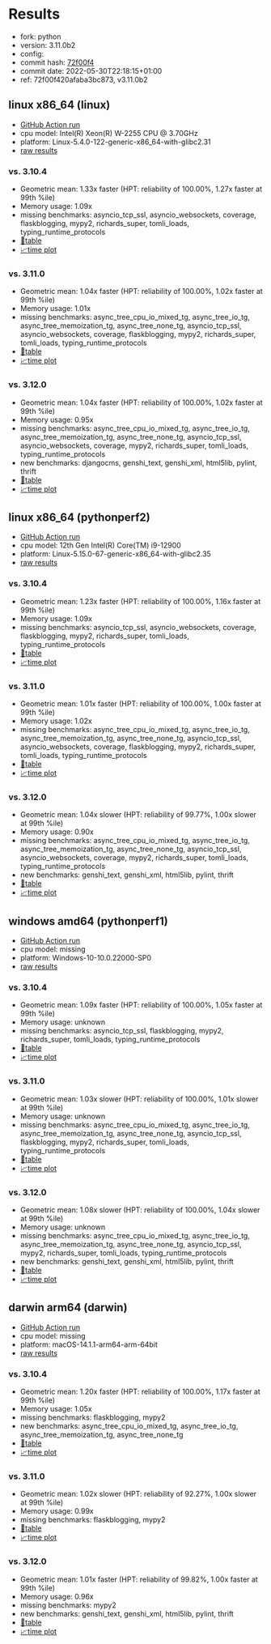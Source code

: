 # Results

- fork: python
- version: 3.11.0b2
- config: 
- commit hash: [72f00f4](https://github.com/python/cpython/commit/72f00f4)
- commit date: 2022-05-30T22:18:15+01:00
- ref: 72f00f420afaba3bc873, v3.11.0b2

## linux x86_64 (linux)

- [GitHub Action run](https://github.com/faster-cpython/benchmarking/actions/runs/4566178854)
- cpu model: Intel(R) Xeon(R) W-2255 CPU @ 3.70GHz
- platform: Linux-5.4.0-122-generic-x86_64-with-glibc2.31
- [raw results](bm-20220530-linux-x86_64-python-v3.11.0b2-3.11.0b2-72f00f4.json)

### vs. 3.10.4

- Geometric mean: 1.33x faster (HPT: reliability of 100.00%, 1.27x faster at 99th %ile)
- Memory usage: 1.09x
- missing benchmarks: asyncio_tcp_ssl, asyncio_websockets, coverage, flaskblogging, mypy2, richards_super, tomli_loads, typing_runtime_protocols
- [📄table](bm-20220530-linux-x86_64-python-v3.11.0b2-3.11.0b2-72f00f4-vs-3.10.4.md)
- [📈time plot](bm-20220530-linux-x86_64-python-v3.11.0b2-3.11.0b2-72f00f4-vs-3.10.4.png)

### vs. 3.11.0

- Geometric mean: 1.04x faster (HPT: reliability of 100.00%, 1.02x faster at 99th %ile)
- Memory usage: 1.01x
- missing benchmarks: async_tree_cpu_io_mixed_tg, async_tree_io_tg, async_tree_memoization_tg, async_tree_none_tg, asyncio_tcp_ssl, asyncio_websockets, coverage, flaskblogging, mypy2, richards_super, tomli_loads, typing_runtime_protocols
- [📄table](bm-20220530-linux-x86_64-python-v3.11.0b2-3.11.0b2-72f00f4-vs-3.11.0.md)
- [📈time plot](bm-20220530-linux-x86_64-python-v3.11.0b2-3.11.0b2-72f00f4-vs-3.11.0.png)

### vs. 3.12.0

- Geometric mean: 1.04x faster (HPT: reliability of 100.00%, 1.02x faster at 99th %ile)
- Memory usage: 0.95x
- missing benchmarks: async_tree_cpu_io_mixed_tg, async_tree_io_tg, async_tree_memoization_tg, async_tree_none_tg, asyncio_tcp_ssl, asyncio_websockets, coverage, mypy2, richards_super, tomli_loads, typing_runtime_protocols
- new benchmarks: djangocms, genshi_text, genshi_xml, html5lib, pylint, thrift
- [📄table](bm-20220530-linux-x86_64-python-v3.11.0b2-3.11.0b2-72f00f4-vs-3.12.0.md)
- [📈time plot](bm-20220530-linux-x86_64-python-v3.11.0b2-3.11.0b2-72f00f4-vs-3.12.0.png)

## linux x86_64 (pythonperf2)

- [GitHub Action run](https://github.com/faster-cpython/benchmarking/actions/runs/4566178854)
- cpu model: 12th Gen Intel(R) Core(TM) i9-12900
- platform: Linux-5.15.0-67-generic-x86_64-with-glibc2.35
- [raw results](bm-20220530-pythonperf2-x86_64-python-v3.11.0b2-3.11.0b2-72f00f4.json)

### vs. 3.10.4

- Geometric mean: 1.23x faster (HPT: reliability of 100.00%, 1.16x faster at 99th %ile)
- Memory usage: 1.09x
- missing benchmarks: asyncio_tcp_ssl, asyncio_websockets, coverage, flaskblogging, mypy2, richards_super, tomli_loads, typing_runtime_protocols
- [📄table](bm-20220530-pythonperf2-x86_64-python-v3.11.0b2-3.11.0b2-72f00f4-vs-3.10.4.md)
- [📈time plot](bm-20220530-pythonperf2-x86_64-python-v3.11.0b2-3.11.0b2-72f00f4-vs-3.10.4.png)

### vs. 3.11.0

- Geometric mean: 1.01x faster (HPT: reliability of 100.00%, 1.00x faster at 99th %ile)
- Memory usage: 1.02x
- missing benchmarks: async_tree_cpu_io_mixed_tg, async_tree_io_tg, async_tree_memoization_tg, async_tree_none_tg, asyncio_tcp_ssl, asyncio_websockets, coverage, flaskblogging, mypy2, richards_super, tomli_loads, typing_runtime_protocols
- [📄table](bm-20220530-pythonperf2-x86_64-python-v3.11.0b2-3.11.0b2-72f00f4-vs-3.11.0.md)
- [📈time plot](bm-20220530-pythonperf2-x86_64-python-v3.11.0b2-3.11.0b2-72f00f4-vs-3.11.0.png)

### vs. 3.12.0

- Geometric mean: 1.04x slower (HPT: reliability of 99.77%, 1.00x slower at 99th %ile)
- Memory usage: 0.90x
- missing benchmarks: async_tree_cpu_io_mixed_tg, async_tree_io_tg, async_tree_memoization_tg, async_tree_none_tg, asyncio_tcp_ssl, asyncio_websockets, coverage, mypy2, richards_super, tomli_loads, typing_runtime_protocols
- new benchmarks: genshi_text, genshi_xml, html5lib, pylint, thrift
- [📄table](bm-20220530-pythonperf2-x86_64-python-v3.11.0b2-3.11.0b2-72f00f4-vs-3.12.0.md)
- [📈time plot](bm-20220530-pythonperf2-x86_64-python-v3.11.0b2-3.11.0b2-72f00f4-vs-3.12.0.png)

## windows amd64 (pythonperf1)

- [GitHub Action run](https://github.com/faster-cpython/benchmarking/actions/runs/4566178854)
- cpu model: missing
- platform: Windows-10-10.0.22000-SP0
- [raw results](bm-20220530-pythonperf1-amd64-python-v3.11.0b2-3.11.0b2-72f00f4.json)

### vs. 3.10.4

- Geometric mean: 1.09x faster (HPT: reliability of 100.00%, 1.05x faster at 99th %ile)
- Memory usage: unknown
- missing benchmarks: asyncio_tcp_ssl, flaskblogging, mypy2, richards_super, tomli_loads, typing_runtime_protocols
- [📄table](bm-20220530-pythonperf1-amd64-python-v3.11.0b2-3.11.0b2-72f00f4-vs-3.10.4.md)
- [📈time plot](bm-20220530-pythonperf1-amd64-python-v3.11.0b2-3.11.0b2-72f00f4-vs-3.10.4.png)

### vs. 3.11.0

- Geometric mean: 1.03x slower (HPT: reliability of 100.00%, 1.01x slower at 99th %ile)
- Memory usage: unknown
- missing benchmarks: async_tree_cpu_io_mixed_tg, async_tree_io_tg, async_tree_memoization_tg, async_tree_none_tg, asyncio_tcp_ssl, flaskblogging, mypy2, richards_super, tomli_loads, typing_runtime_protocols
- [📄table](bm-20220530-pythonperf1-amd64-python-v3.11.0b2-3.11.0b2-72f00f4-vs-3.11.0.md)
- [📈time plot](bm-20220530-pythonperf1-amd64-python-v3.11.0b2-3.11.0b2-72f00f4-vs-3.11.0.png)

### vs. 3.12.0

- Geometric mean: 1.08x slower (HPT: reliability of 100.00%, 1.04x slower at 99th %ile)
- Memory usage: unknown
- missing benchmarks: async_tree_cpu_io_mixed_tg, async_tree_io_tg, async_tree_memoization_tg, async_tree_none_tg, asyncio_tcp_ssl, mypy2, richards_super, tomli_loads, typing_runtime_protocols
- new benchmarks: genshi_text, genshi_xml, html5lib, pylint, thrift
- [📄table](bm-20220530-pythonperf1-amd64-python-v3.11.0b2-3.11.0b2-72f00f4-vs-3.12.0.md)
- [📈time plot](bm-20220530-pythonperf1-amd64-python-v3.11.0b2-3.11.0b2-72f00f4-vs-3.12.0.png)

## darwin arm64 (darwin)

- [GitHub Action run](https://github.com/faster-cpython/benchmarking/actions/runs/6961753382)
- cpu model: missing
- platform: macOS-14.1.1-arm64-arm-64bit
- [raw results](bm-20220530-darwin-arm64-python-72f00f420afaba3bc873-3.11.0b2-72f00f4.json)

### vs. 3.10.4

- Geometric mean: 1.20x faster (HPT: reliability of 100.00%, 1.17x faster at 99th %ile)
- Memory usage: 1.05x
- missing benchmarks: flaskblogging, mypy2
- new benchmarks: async_tree_cpu_io_mixed_tg, async_tree_io_tg, async_tree_memoization_tg, async_tree_none_tg
- [📄table](bm-20220530-darwin-arm64-python-72f00f420afaba3bc873-3.11.0b2-72f00f4-vs-3.10.4.md)
- [📈time plot](bm-20220530-darwin-arm64-python-72f00f420afaba3bc873-3.11.0b2-72f00f4-vs-3.10.4.png)

### vs. 3.11.0

- Geometric mean: 1.02x slower (HPT: reliability of 92.27%, 1.00x slower at 99th %ile)
- Memory usage: 0.99x
- missing benchmarks: flaskblogging, mypy2
- [📄table](bm-20220530-darwin-arm64-python-72f00f420afaba3bc873-3.11.0b2-72f00f4-vs-3.11.0.md)
- [📈time plot](bm-20220530-darwin-arm64-python-72f00f420afaba3bc873-3.11.0b2-72f00f4-vs-3.11.0.png)

### vs. 3.12.0

- Geometric mean: 1.01x faster (HPT: reliability of 99.82%, 1.00x faster at 99th %ile)
- Memory usage: 0.96x
- missing benchmarks: mypy2
- new benchmarks: genshi_text, genshi_xml, html5lib, pylint, thrift
- [📄table](bm-20220530-darwin-arm64-python-72f00f420afaba3bc873-3.11.0b2-72f00f4-vs-3.12.0.md)
- [📈time plot](bm-20220530-darwin-arm64-python-72f00f420afaba3bc873-3.11.0b2-72f00f4-vs-3.12.0.png)

